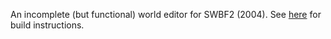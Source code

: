An incomplete (but functional) world editor for SWBF2 (2004). See [here](./docs/BUILDING.md) for build instructions.